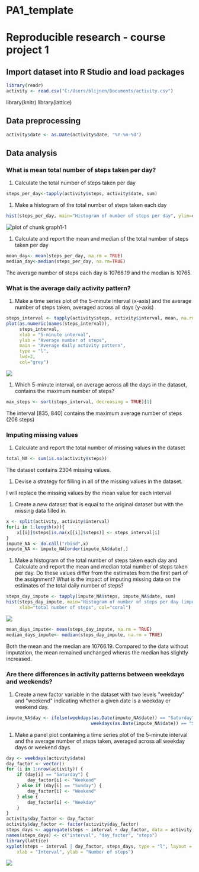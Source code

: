 PA1\_template
================

Reproducible research - course project 1
========================================

Import dataset into R Studio and load packages
----------------------------------------------

``` r
library(readr)
activity <- read.csv("C:/Users/blijnen/Documents/activity.csv")
```

library(knitr) library(lattice)

Data preprocessing
------------------

``` r
activity$date <- as.Date(activity$date, "%Y-%m-%d")
```

Data analysis
-------------

### What is mean total number of steps taken per day?

1.  Calculate the total number of steps taken per day

``` r
steps_per_day<-tapply(activity$steps, activity$date, sum)
```

1.  Make a histogram of the total number of steps taken each day

``` r
hist(steps_per_day, main="Histogram of number of steps per day", ylim=c(0,30), xlab="total number of steps", col="coral")
```

![plot of chunk graph1-1](RepData_PeerAssessment1/PA1_template_files/figure_markdown_strict/graph1-1.png)

1.  Calculate and report the mean and median of the total number of steps taken per day

``` r
mean_day<- mean(steps_per_day, na.rm = TRUE)
median_day<-median(steps_per_day, na.rm=TRUE)
```

The average number of steps each day is 10766.19 and the median is 10765.

### What is the average daily activity pattern?

1.  Make a time series plot of the 5-minute interval (x-axis) and the average number of steps taken, averaged across all days (y-axis)

``` r
steps_interval <- tapply(activity$steps, activity$interval, mean, na.rm = TRUE)
plot(as.numeric(names(steps_interval)),
     steps_interval, 
     xlab = "5-minute interval", 
     ylab = "Average number of steps",
     main = "Average daily activity pattern", 
     type = "l", 
     lwd=2, 
     col="grey")
```

![](PA1_template_files/figure-markdown_github-ascii_identifiers/graph2-1.png)

1.  Which 5-minute interval, on average across all the days in the dataset, contains the maximum number of steps?

``` r
max_steps <- sort(steps_interval, decreasing = TRUE)[1]
```

The interval \[835, 840\] contains the maximum average number of steps (206 steps)

### Imputing missing values

1.  Calculate and report the total number of missing values in the dataset

``` r
total_NA <- sum(is.na(activity$steps))
```

The dataset contains 2304 missing values.

1.  Devise a strategy for filling in all of the missing values in the dataset.

I will replace the missing values by the mean value for each interval

1.  Create a new dataset that is equal to the original dataset but with the missing data filled in.

``` r
x <- split(activity, activity$interval)
for(i in 1:length(x)){
    x[[i]]$steps[is.na(x[[i]]$steps)] <- steps_interval[i]
}
impute_NA <- do.call("rbind",x)
impute_NA <- impute_NA[order(impute_NA$date),]
```

1.  Make a histogram of the total number of steps taken each day and Calculate and report the mean and median total number of steps taken per day. Do these values differ from the estimates from the first part of the assignment? What is the impact of imputing missing data on the estimates of the total daily number of steps?

``` r
steps_day_impute <- tapply(impute_NA$steps, impute_NA$date, sum)
hist(steps_day_impute, main="Histogram of number of steps per day (imputed data)", ylim=c(0,30),
     xlab="total number of steps", col="coral")
```

![](PA1_template_files/figure-markdown_github-ascii_identifiers/graph3-1.png)

``` r
mean_days_impute<- mean(steps_day_impute, na.rm = TRUE)
median_days_impute<- median(steps_day_impute, na.rm = TRUE)
```

Both the mean and the median are 10766.19. Compared to the data without imputation, the mean remained unchanged wheras the median has slightly increased.

### Are there differences in activity patterns between weekdays and weekends?

1.  Create a new factor variable in the dataset with two levels "weekday" and "weekend" indicating whether a given date is a weekday or weekend day.

``` r
impute_NA$day <- ifelse(weekdays(as.Date(impute_NA$date)) == "Saturday" | 
                                weekdays(as.Date(impute_NA$date)) == "Sunday", "weekend", "weekday")   
```

1.  Make a panel plot containing a time series plot of the 5-minute interval and the average number of steps taken, averaged across all weekday days or weekend days.

``` r
day <- weekdays(activity$date)
day_factor <- vector()
for (i in 1:nrow(activity)) {
    if (day[i] == "Saturday") {
        day_factor[i] <- "Weekend"
    } else if (day[i] == "Sunday") {
        day_factor[i] <- "Weekend"
    } else {
        day_factor[i] <- "Weekday"
    }
}
activity$day_factor <- day_factor
activity$day_factor <- factor(activity$day_factor)
steps_days <- aggregate(steps ~ interval + day_factor, data = activity, mean)
names(steps_days) <- c("interval", "day_factor", "steps")
library(lattice)
xyplot(steps ~ interval | day_factor, steps_days, type = "l", layout = c(1, 2), 
    xlab = "Interval", ylab = "Number of steps")
```

![](PA1_template_files/figure-markdown_github-ascii_identifiers/graph4-1.png)
